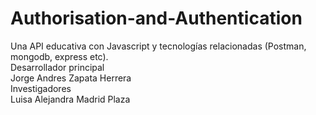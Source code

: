 # Authorisation-and-Authentication
Una API educativa con Javascript y tecnologías relacionadas (Postman, mongodb, express etc).
<br>
Desarrollador principal
<br>
Jorge Andres Zapata Herrera
<br>
Investigadores
<br>
Luisa Alejandra Madrid Plaza
